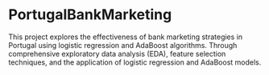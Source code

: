 # PortugalBankMarketing
This project explores the effectiveness of bank marketing strategies in Portugal using logistic regression and AdaBoost algorithms. Through comprehensive exploratory data analysis (EDA), feature selection techniques, and the application of logistic regression and AdaBoost models.
